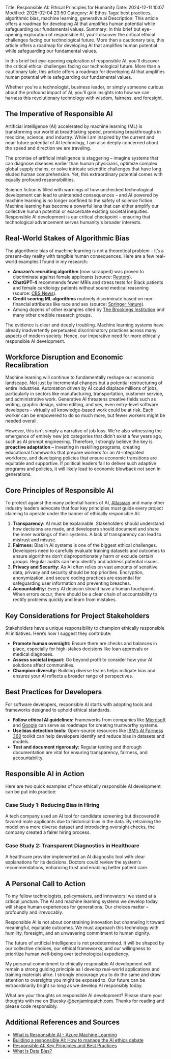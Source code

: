 Title: Responsible AI: Ethical Principles for Humanity
Date: 2024-12-11 10:07
Modified: 2025-02-04 23:50
Category: AI Ethos
Tags: best practices, algorithmic bias, machine learning, generative ai
Description: This article offers a roadmap for developing AI that amplifies human potential while safeguarding our fundamental values.
Summary: In this brief but eye-opening exploration of responsible AI, you'll discover the critical ethical challenges facing our technological future. More than a cautionary tale, this article offers a roadmap for developing AI that amplifies human potential while safeguarding our fundamental values.

In this brief but eye-opening exploration of responsible AI, you'll discover the critical ethical challenges facing our technological future. More than a cautionary tale, this article offers a roadmap for developing AI that amplifies human potential while safeguarding our fundamental values.

Whether you're a technologist, business leader, or simply someone curious about the profound impact of AI, you'll gain insights into how we can harness this revolutionary technology with wisdom, fairness, and foresight.

## The Imperative of Responsible AI

Artificial intelligence (AI) accelerated by machine learning (ML) is transforming our world at breathtaking speed, promising breakthroughs in medicine, science, and industry. While I am inspired by the current and near-future potential of AI technology, I am also deeply concerned about the speed and direction we are traveling.

The promise of artificial intelligence is staggering – imagine systems that can diagnose diseases earlier than human physicians, optimize complex global supply chains, or solve intricate scientific challenges that have long eluded human comprehension. Yet, this extraordinary potential comes with equally profound responsibilities.

Science fiction is filled with warnings of how unchecked technological development can lead to unintended consequences – and AI powered by machine learning is no longer confined to the safety of science fiction. Machine learning has become a powerful lens that can either amplify our collective human potential or exacerbate existing societal inequities. Responsible AI development is our critical checkpoint – ensuring that technological advancement serves humanity's broader interests.

## Real-World Stakes of Algorithmic Bias

The algorithmic bias of machine learning is not a theoretical problem – it’s a present-day reality with tangible human consequences. Here are a few real-world examples I found in my research:

- **Amazon’s recruiting algorithm** (now scrapped) was proven to discriminate against female applicants (source: [Reuters](https://www.reuters.com/article/world/insight-amazon-scraps-secret-ai-recruiting-tool-that-showed-bias-against-women-idUSKCN1MK0AG/)).
- **ChatGPT-4** recommends fewer MRIs and stress tests for Black patients and female cardiology patients without sound medical reasoning (source: [CBS News](https://www.cbsnews.com/sanfrancisco/news/ai-chatbots-are-supposed-to-improve-health-care-but-research-says-some-are-perpetuating-racism-2/)).
- **Credit scoring ML algorithms** routinely discriminate based on non-financial attributes like race and sex (source: [Springer Nature](https://link.springer.com/article/10.1007/s00146-023-01676-3)).
- Among dozens of other examples cited by [The Brookings Institution](https://www.brookings.edu/articles/algorithmic-bias-detection-and-mitigation-best-practices-and-policies-to-reduce-consumer-harms/) and many other credible research groups.

The evidence is clear and deeply troubling. Machine learning systems have already inadvertently perpetuated discriminatory practices across many aspects of modern society. Hence, our imperative need for more ethically responsible AI development.

## Workforce Disruption and Economic Recalibration

Machine learning will continue to fundamentally reshape our economic landscape. Not just by incremental changes but a potential restructuring of entire industries. Automation driven by AI could displace millions of jobs, particularly in sectors like manufacturing, transportation, customer service, and administrative work. Generative AI threatens creative fields such as writing, graphic design, video editing, and yes, even entry-level software developers – virtually all knowledge-based work could be at risk. Each worker can be empowered to do so much more, but fewer workers might be needed overall.

However, this isn't simply a narrative of job loss. We're also witnessing the emergence of entirely new job categories that didn't exist a few years ago, such as AI prompt engineering. Therefore, I strongly believe the key is **proactive adaptation** – investing in reskilling programs, creating educational frameworks that prepare workers for an AI-integrated workforce, and developing policies that ensure economic transitions are equitable and supportive. If political leaders fail to deliver such adaptive programs and policies, it will likely lead to economic blowback not seen in generations.

## Core Principles of Responsible AI

To protect against the many potential harms of AI, [Atlassian](https://www.atlassian.com/blog/artificial-intelligence/responsible-ai) and many other industry leaders advocate that four key principles must guide every project claiming to operate under the banner of ethically responsible AI:

1. **Transparency:** AI must be explainable. Stakeholders should understand how decisions are made, and developers should document and share the inner workings of their systems. A lack of transparency can lead to mistrust and misuse.
2. **Fairness:** Bias in AI systems is one of the biggest ethical challenges. Developers need to carefully evaluate training datasets and outcomes to ensure algorithms don’t disproportionately harm or exclude certain groups. Regular audits can help identify and address potential issues.
3. **Privacy and Security:** As AI often relies on vast amounts of sensitive data, privacy and security should be top priorities. Encryption, anonymization, and secure coding practices are essential for safeguarding user information and preventing breaches.
4. **Accountability:** Every AI decision should have a human touchpoint. When errors occur, there should be a clear chain of accountability to rectify problems quickly and learn from mistakes.

## Key Considerations for Project Stakeholders
Stakeholders have a unique responsibility to champion ethically responsible AI initiatives. Here’s how I suggest they contribute:

* **Promote human oversight:** Ensure there are checks and balances in place, especially for high-stakes decisions like loan approvals or medical diagnoses.
* **Assess societal impact:** Go beyond profit to consider how your AI solutions affect communities.
* **Champion diversity:** Building diverse teams helps mitigate bias and ensures your AI reflects a broader range of perspectives.

## Best Practices for Developers
For software developers, responsible AI starts with adopting tools and frameworks designed to uphold ethical standards.

* **Follow ethical AI guidelines:** Frameworks from companies like [Microsoft](https://www.microsoft.com/en-us/ai/responsible-ai) and [Google](https://ai.google/responsibility/principles/) can serve as roadmaps for creating trustworthy systems.
* **Use bias detection tools:** Open-source resources like [IBM’s AI Fairness 360](https://aif360.res.ibm.com/) toolkit can help developers identify and reduce bias in datasets and models.
* **Test and document rigorously:** Regular testing and thorough documentation are vital for ensuring transparency, fairness, and accountability.

## Responsible AI in Action
Here are two quick examples of how ethically responsible AI development can be put into practice:

### Case Study 1: Reducing Bias in Hiring
A tech company used an AI tool for candidate screening but discovered it favored male applicants due to historical bias in the data. By retraining the model on a more diverse dataset and introducing oversight checks, the company created a fairer hiring process.

### Case Study 2: Transparent Diagnostics in Healthcare
A healthcare provider implemented an AI diagnostic tool with clear explanations for its decisions. Doctors could review the system’s recommendations, enhancing trust and enabling better patient care.

## A Personal Call to Action

To my fellow technologists, policymakers, and innovators: we stand at a critical juncture. The AI and machine learning systems we develop today will shape human experiences for generations. Our choices matter – profoundly and irrevocably.

Responsible AI is not about constraining innovation but channeling it toward meaningful, equitable outcomes. We must approach this technology with humility, foresight, and an unwavering commitment to human dignity.

The future of artificial intelligence is not predetermined. It will be shaped by our collective choices, our ethical frameworks, and our willingness to prioritize human well-being over technological expediency.

My personal commitment to ethically responsible AI development will remain a strong guiding principle as I develop real-world applications and training materials alike. I strongly encourage you to do the same and draw attention to oversights you might be exposed to. Our future can be extraordinarily bright so long as we develop AI responsibly today.

What are your thoughts on responsible AI development? Please share your thoughts with me on Bluesky [@benjaminpatch.com](https://bsky.app/profile/benjaminpatch.com). Thanks for reading and please code responsibly.

## Additional References and Sources

- [What is Responsible AI - Azure Machine Learning](https://learn.microsoft.com/en-us/azure/machine-learning/concept-responsible-ai?view=azureml-api-2)
- [Building a responsible AI: How to manage the AI ethics debate](https://www.iso.org/artificial-intelligence/responsible-ai-ethics)
- [Responsible AI: Key Principles and Best Practices](https://www.atlassian.com/blog/artificial-intelligence/responsible-ai)
- [What is Data Bias?](https://www.ibm.com/think/topics/data-bias)
